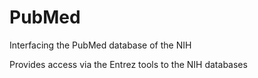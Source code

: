 # PubMed
Interfacing the PubMed database of the NIH

Provides access via the Entrez tools to the NIH databases
